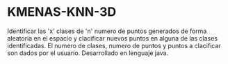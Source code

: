 # KMENAS-KNN-3D
Identificar las 'x' clases de 'n' numero de puntos generados de forma aleatoria en el espacio y clacificar nuevos puntos en alguna de las clases identificadas.
El numero de clases, numero de puntos y puntos a clacificar son dados por el usuario.
Desarrollado en lenguaje java.
